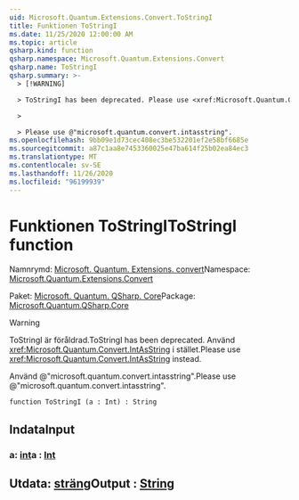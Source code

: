 ```yaml
---
uid: Microsoft.Quantum.Extensions.Convert.ToStringI
title: Funktionen ToStringI
ms.date: 11/25/2020 12:00:00 AM
ms.topic: article
qsharp.kind: function
qsharp.namespace: Microsoft.Quantum.Extensions.Convert
qsharp.name: ToStringI
qsharp.summary: >-
  > [!WARNING]

  > ToStringI has been deprecated. Please use <xref:Microsoft.Quantum.Convert.IntAsString> instead.

  >

  > Please use @"microsoft.quantum.convert.intasstring".
ms.openlocfilehash: 9bb09e1d73cec408ec3be532201ef2e58bf6685e
ms.sourcegitcommit: a87c1aa8e7453360025e47ba614f25b02ea84ec3
ms.translationtype: MT
ms.contentlocale: sv-SE
ms.lasthandoff: 11/26/2020
ms.locfileid: "96199939"
---
```

# <a name="tostringi-function"></a><span data-ttu-id="ed827-102">Funktionen ToStringI</span><span class="sxs-lookup"><span data-stu-id="ed827-102">ToStringI function</span></span>

<span data-ttu-id="ed827-103">Namnrymd: [Microsoft. Quantum. Extensions. convert](xref:Microsoft.Quantum.Extensions.Convert)</span><span class="sxs-lookup"><span data-stu-id="ed827-103">Namespace: [Microsoft.Quantum.Extensions.Convert](xref:Microsoft.Quantum.Extensions.Convert)</span></span>

<span data-ttu-id="ed827-104">Paket: [Microsoft. Quantum. QSharp. Core](https://nuget.org/packages/Microsoft.Quantum.QSharp.Core)</span><span class="sxs-lookup"><span data-stu-id="ed827-104">Package: [Microsoft.Quantum.QSharp.Core](https://nuget.org/packages/Microsoft.Quantum.QSharp.Core)</span></span>


> [!WARNING]
> <span data-ttu-id="ed827-105">ToStringI är föråldrad.</span><span class="sxs-lookup"><span data-stu-id="ed827-105">ToStringI has been deprecated.</span></span> <span data-ttu-id="ed827-106">Använd <xref:Microsoft.Quantum.Convert.IntAsString> i stället.</span><span class="sxs-lookup"><span data-stu-id="ed827-106">Please use <xref:Microsoft.Quantum.Convert.IntAsString> instead.</span></span>
>
> <span data-ttu-id="ed827-107">Använd @"microsoft.quantum.convert.intasstring".</span><span class="sxs-lookup"><span data-stu-id="ed827-107">Please use @"microsoft.quantum.convert.intasstring".</span></span>



```qsharp
function ToStringI (a : Int) : String
```


## <a name="input"></a><span data-ttu-id="ed827-108">Indata</span><span class="sxs-lookup"><span data-stu-id="ed827-108">Input</span></span>

### <a name="a--int"></a><span data-ttu-id="ed827-109">a: [int](xref:microsoft.quantum.lang-ref.int)</span><span class="sxs-lookup"><span data-stu-id="ed827-109">a : [Int](xref:microsoft.quantum.lang-ref.int)</span></span>





## <a name="output--string"></a><span data-ttu-id="ed827-110">Utdata: [sträng](xref:microsoft.quantum.lang-ref.string)</span><span class="sxs-lookup"><span data-stu-id="ed827-110">Output : [String](xref:microsoft.quantum.lang-ref.string)</span></span>

